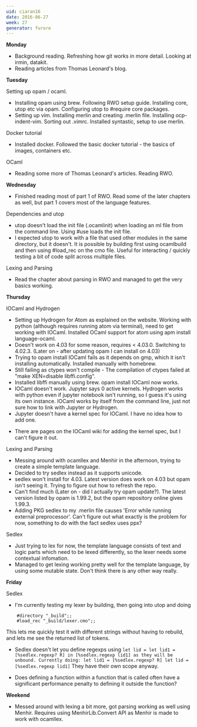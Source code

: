 ```yaml
---
uid: ciaran16
date: 2016-06-27
week: 27
generator: furore
---
```


**Monday**   
- Background reading. Refreshing how git works in more detail. Looking at irmin, datakit.
- Reading articles from Thomas Leonard's blog.

**Tuesday**   

Setting up opam / ocaml.
- Installing opam using brew. Following RWO setup guide. Installing core, utop etc via opam. Configuring utop to #require core packages.
- Setting up vim. Installing merlin and creating .merlin file. Installing ocp-indent-vim. Sorting out .vimrc. Installed syntastic, setup to use merlin.

Docker tutorial
- Installed docker. Followed the basic docker tutorial - the basics of images, containers etc.

OCaml
- Reading some more of Thomas Leonard's articles. Reading  RWO.

**Wednesday**  
- Finished reading most of part 1 of RWO. Read some of the later chapters as well, but part 1 covers most of the language features.

Dependencies and utop
- utop doesn't load the init file (.ocamlinit) when loading an ml file from the command line. Using #use loads the init file.
- I expected utop to work with a file that used other modules in the same directory, but it doesn't. It is possible by building first using ocamlbuild and then using #load_rec on the cmo file. Useful for interacting / quickly testing a bit of code split across multiple files.

Lexing and Parsing
- Read the chapter about parsing in RWO and managed to get the very basics working.

**Thursday**  

IOCaml and Hydrogen
- Setting up Hydrogen for Atom as explained on the website. Working with python (although requires running atom via terminal), need to get working with IOCaml. Installed OCaml support for atom using apm install language-ocaml.
- Doesn't work on 4.03 for some reason, requires < 4.03.0. Switching to 4.02.3. (Later on - after updating opam I can install on 4.03)
- Trying to opam install IOCaml fails as it depends on gmp, which it isn't installing automatically. Installed manually with homebrew.
- Still failing as ctypes won't compile - The compilation of ctypes failed at "make XEN=disable libffi.config".
- Installed libffi manually using brew. opam install IOCaml now works.
- IOCaml doesn't work. Jupyter says 0 active kernels. Hydrogen works with python even if jupyter notebook isn't running, so I guess it's using its own instance. IOCaml works by itself from the command line, just not sure how to link with Jupyter or Hydrogen.
- Jupyter doesn't have a kernel spec for IOCaml. I have no idea how to add one.

* There are pages on the IOCaml wiki for adding the kernel spec, but I can't figure it out.

Lexing and Parsing  
- Messing around with ocamllex and Menhir in the afternoon, trying to create a simple template language.
- Decided to try sedlex instead as it supports unicode.
- sedlex won't install for 4.03. Latest version does work on 4.03 but opam isn't seeing it. Trying to figure out how to refresh the repo.
- Can't find much (Later on - did I actually try opam update?). The latest version listed by opam is 1.99.2, but the opam repository online gives 1.99.3.
- Adding PKG sedlex to my .merlin file causes 'Error while running external preprocessor'. Can't figure out what exactly is the problem for now, something to do with the fact sedlex uses ppx?

Sedlex  
- Just trying to lex for now, the template language consists of text and logic parts which need to be lexed differently, so the lexer needs some contextual infomation.
- Managed to get lexing working pretty well for the template language, by using some mutable state. Don't think there is any other way really.

**Friday**

Sedlex  
- I'm currently testing my lexer by building, then going into utop and doing

```
    #directory "_build";;
    #load_rec "_build/lexer.cmo";;
```

  This lets me quickly test it with different strings without having to rebuild, and lets me see the returned list of tokens.

* Sedlex doesn't let you define regexps using
    `let lid =
      let lid1 = [%sedlex.regexp? R] in
      [%sedlex.regexp lid1]
  as they will be unbound. Currently doing:
    let lid1 = [%sedlex.regexp? R]
    let lid = [%sedlex.regexp lid1]`
  They have their own scope anyway.

* Does defining a function within a function that is called often have a significant performance penalty to defining it outside the function?

**Weekend**
- Messed around with lexing a bit more, got parsing working as well using Menhir. Requires using MenhirLib.Convert API as Menhir is made to work with ocamllex.

